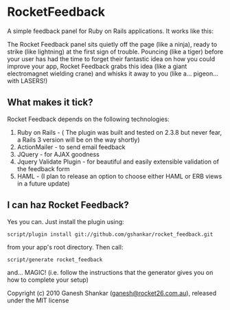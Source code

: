 RocketFeedback
==============

A simple feedback panel for Ruby on Rails applications. It works like this:

The Rocket Feedback panel sits quietly off the page (like a ninja), ready to strike (like lightning) at the first sign of trouble. Pouncing (like a tiger) before your user has had the time to forget their fantastic idea on how you could improve your app, Rocket Feedback grabs this idea (like a giant electromagnet wielding crane) and whisks it away to you (like a... pigeon... with LASERS!)


What makes it tick?
-------------------

Rocket Feedback depends on the following technologies:

1. Ruby on Rails - ( The plugin was built and tested on 2.3.8 but never fear, a Rails 3 version will be on the way shortly)
2. ActionMailer - to send email feedback
3. JQuery - for AJAX goodness
4. Jquery Validate Plugin - for beautiful and easily extensible validation of the feedback form
5. HAML - (I plan to release an option to choose either HAML or ERB views in a future update)

I can haz Rocket Feedback?
--------------------------

Yes you can. Just install the plugin using:

`script/plugin install git://github.com/gshankar/rocket_feedback.git`

from your app's root directory. Then call: 

`script/generate rocket_feedback` 

and... MAGIC! (i.e. follow the instructions that the generator gives you on how to complete your setup)

Copyright (c) 2010 Ganesh Shankar (ganesh@rocket26.com.au), released under the MIT license
